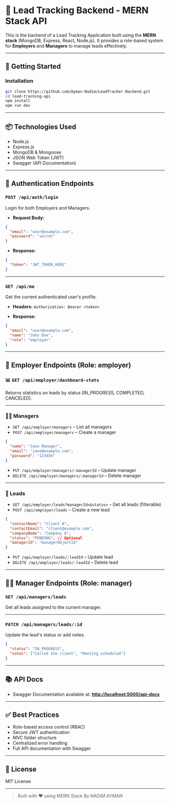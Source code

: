 
# 📘 Lead Tracking Backend - MERN Stack API

This is the backend of a Lead Tracking Application built using the **MERN stack** (MongoDB, Express, React, Node.js). It provides a role-based system for **Employers** and **Managers** to manage leads effectively.

---

## 🚀 Getting Started

### Installation

```bash
git clone https://github.com/Ayman-Nadim/LeadTracker-Backend.git
cd lead-tracking-api
npm install
npm run dev
```

---

## 📦 Technologies Used

- Node.js
- Express.js
- MongoDB & Mongoose
- JSON Web Token (JWT)
- Swagger (API Documentation)

---

## 🔐 Authentication Endpoints

### `POST /api/auth/login`

Login for both Employers and Managers.

- **Request Body:**
```json
{
  "email": "user@example.com",
  "password": "secret"
}
```

- **Response:**
```json
{
  "token": "JWT_TOKEN_HERE"
}
```

---

### `GET /api/me`

Get the current authenticated user's profile.

- **Headers:**
  `Authorization: Bearer <token>`

- **Response:**
```json
{
  "email": "user@example.com",
  "name": "John Doe",
  "role": "employer"
}
```

---

## 👤 Employer Endpoints (Role: employer)

### 📊 `GET /api/employer/dashboard-stats`

Returns statistics on leads by status (IN_PROGRESS, COMPLETED, CANCELED).

---

### 👨‍💼 Managers

- `GET /api/employer/managers` – List all managers
- `POST /api/employer/managers` – Create a manager

```json
{
  "name": "Jane Manager",
  "email": "jane@example.com",
  "password": "123456"
}
```

- `PUT /api/employer/managers/:managerId` – Update manager
- `DELETE /api/employer/managers/:managerId` – Delete manager

---

### 🧾 Leads

- `GET /api/employer/leads?managerId=&status=` – Get all leads (filterable)
- `POST /api/employer/leads` – Create a new lead

```json
{
  "contactName": "Client A",
  "contactEmail": "client@example.com",
  "companyName": "Company A",
  "status": "PENDING", // Optional
  "managerId": "managerObjectId"
}
```

- `PUT /api/employer/leads/:leadId` – Update lead
- `DELETE /api/employer/leads/:leadId` – Delete lead

---

## 🧑‍💼 Manager Endpoints (Role: manager)

### `GET /api/managers/leads`

Get all leads assigned to the current manager.

---

### `PATCH /api/managers/leads/:id`

Update the lead's status or add notes.

```json
{
  "status": "IN_PROGRESS",
  "notes": ["Called the client", "Meeting scheduled"]
}
```

---

## 📚 API Docs

- Swagger Documentation available at:
  **[http://localhost:5000/api-docs](http://localhost:5000/api-docs)**

---

## ✅ Best Practices

- Role-based access control (RBAC)
- Secure JWT authentication
- MVC folder structure
- Centralized error handling
- Full API documentation with Swagger

---

## 📄 License

MIT License

---

> Built with ❤️ using MERN Stack By NADIM AYMAN
